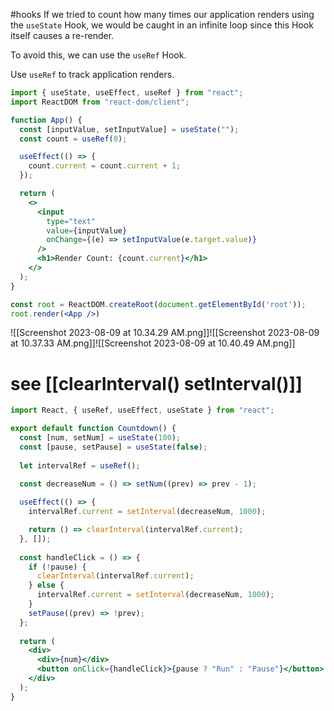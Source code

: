 #hooks 
If we tried to count how many times our application renders using the `useState` Hook, we would be caught in an infinite loop since this Hook itself causes a re-render.

To avoid this, we can use the `useRef` Hook.

Use `useRef` to track application renders.

```jsx
import { useState, useEffect, useRef } from "react";
import ReactDOM from "react-dom/client";

function App() {
  const [inputValue, setInputValue] = useState("");
  const count = useRef(0);

  useEffect(() => {
    count.current = count.current + 1;
  });

  return (
    <>
      <input
        type="text"
        value={inputValue}
        onChange={(e) => setInputValue(e.target.value)}
      />
      <h1>Render Count: {count.current}</h1>
    </>
  );
}

const root = ReactDOM.createRoot(document.getElementById('root'));
root.render(<App />)
```
![[Screenshot 2023-08-09 at 10.34.29 AM.png]]![[Screenshot 2023-08-09 at 10.37.33 AM.png]]![[Screenshot 2023-08-09 at 10.40.49 AM.png]]


# see  [[clearInterval() setInterval()]]

```jsx
import React, { useRef, useEffect, useState } from "react";

export default function Countdown() {
  const [num, setNum] = useState(100);
  const [pause, setPause] = useState(false);
  
  let intervalRef = useRef();
  
  const decreaseNum = () => setNum((prev) => prev - 1);

  useEffect(() => {
    intervalRef.current = setInterval(decreaseNum, 1000);

    return () => clearInterval(intervalRef.current);
  }, []);
  
  const handleClick = () => {
    if (!pause) {
      clearInterval(intervalRef.current);
    } else {
      intervalRef.current = setInterval(decreaseNum, 1000);
    }
    setPause((prev) => !prev);
  };
  
  return (
    <div>
      <div>{num}</div>
      <button onClick={handleClick}>{pause ? "Run" : "Pause"}</button>
    </div>
  );
}
```